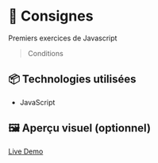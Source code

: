 # 🚀 Consignes

Premiers exercices de Javascript 
> Conditions

## 📦 Technologies utilisées

- JavaScript


## 🖼️ Aperçu visuel (optionnel)

[Live Demo](https://ocrzia.github.io/JS1--Compteur-darkmode/)